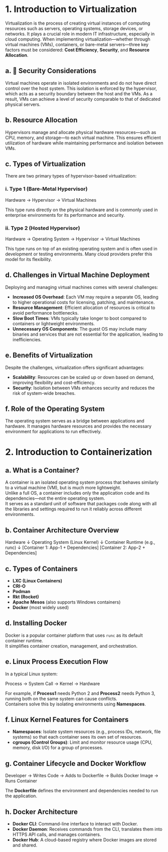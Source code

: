 # 1. Introduction to Virtualization

Virtualization is the process of creating virtual instances of computing resources such as servers, operating systems, storage devices, or networks. It plays a crucial role in modern IT infrastructure, especially in cloud computing. When implementing virtualization—whether through virtual machines (VMs), containers, or bare-metal servers—three key factors must be considered: **Cost Efficiency**, **Security**, and **Resource Allocation**.

## a. 🔐 Security Considerations

Virtual machines operate in isolated environments and do not have direct control over the host system. This isolation is enforced by the hypervisor, which acts as a security boundary between the host and the VMs. As a result, VMs can achieve a level of security comparable to that of dedicated physical servers.

## b. Resource Allocation

Hypervisors manage and allocate physical hardware resources—such as CPU, memory, and storage—to each virtual machine. This ensures efficient utilization of hardware while maintaining performance and isolation between VMs.

## c. Types of Virtualization

There are two primary types of hypervisor-based virtualization:

### i. Type 1 (Bare-Metal Hypervisor)


Hardware → Hypervisor → Virtual Machines


This type runs directly on the physical hardware and is commonly used in enterprise environments for its performance and security.

### ii. Type 2 (Hosted Hypervisor)

Hardware → Operating System → Hypervisor → Virtual Machines


This type runs on top of an existing operating system and is often used in development or testing environments. Many cloud providers prefer this model for its flexibility.

## d. Challenges in Virtual Machine Deployment

Deploying and managing virtual machines comes with several challenges:

- **Increased OS Overhead**: Each VM may require a separate OS, leading to higher operational costs for licensing, patching, and maintenance.
- **Resource Management**: Efficient allocation of resources is critical to avoid performance bottlenecks.
- **Slow Boot Times**: VMs typically take longer to boot compared to containers or lightweight environments.
- **Unnecessary OS Components**: The guest OS may include many binaries and services that are not essential for the application, leading to inefficiencies.

## e. Benefits of Virtualization

Despite the challenges, virtualization offers significant advantages:

- **Scalability**: Resources can be scaled up or down based on demand, improving flexibility and cost-efficiency.
- **Security**: Isolation between VMs enhances security and reduces the risk of system-wide breaches.

## f. Role of the Operating System

The operating system serves as a bridge between applications and hardware. It manages hardware resources and provides the necessary environment for applications to run effectively.


# 2. Introduction to Containerization

## a. What is a Container?

A container is an isolated operating system process that behaves similarly to a virtual machine (VM), but is much more lightweight.  
Unlike a full OS, a container includes only the application code and its dependencies—not the entire operating system.  
It serves as a standard unit of software that packages code along with all the libraries and settings required to run it reliably across different environments.

## b. Container Architecture Overview

Hardware
↓
Operating System (Linux Kernel)
↓
Container Runtime (e.g., runc)
↓
[Container 1: App-1 + Dependencies]
[Container 2: App-2 + Dependencies]



## c. Types of Containers

- **LXC (Linux Containers)**
- **CRI-O**
- **Podman**
- **Rkt (Rocket)**
- **Apache Mesos** (also supports Windows containers)
- **Docker** (most widely used)

## d. Installing Docker

Docker is a popular container platform that uses `runc` as its default container runtime.  
It simplifies container creation, management, and orchestration.

## e. Linux Process Execution Flow

In a typical Linux system:

Process → System Call → Kernel → Hardware


For example, if **Process1** needs Python 2 and **Process2** needs Python 3, running both on the same system can cause conflicts.  
Containers solve this by isolating environments using **Namespaces**.

## f. Linux Kernel Features for Containers

- **Namespaces**: Isolate system resources (e.g., process IDs, network, file systems) so that each container sees its own set of resources.
- **cgroups (Control Groups)**: Limit and monitor resource usage (CPU, memory, disk I/O) for a group of processes.

## g. Container Lifecycle and Docker Workflow

Developer → Writes Code → Adds to Dockerfile → Builds Docker Image → Runs Container


The **Dockerfile** defines the environment and dependencies needed to run the application.

## h. Docker Architecture

- **Docker CLI**: Command-line interface to interact with Docker.
- **Docker Daemon**: Receives commands from the CLI, translates them into HTTPS API calls, and manages containers.
- **Docker Hub**: A cloud-based registry where Docker images are stored and shared.
